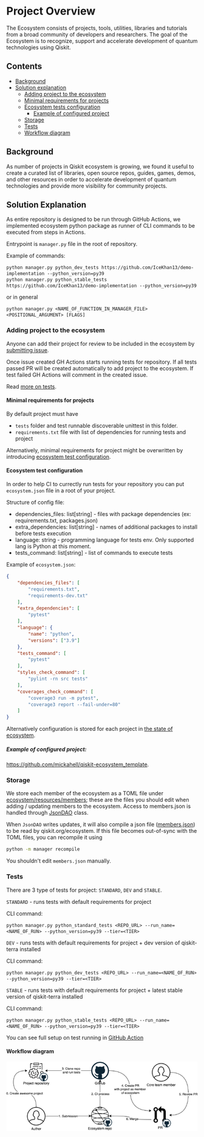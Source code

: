 # Project Overview

The Ecosystem consists of projects, tools, utilities, libraries and tutorials from a broad community of developers and researchers.
The goal of the Ecosystem is to recognize, support and accelerate development of quantum technologies using Qiskit.

## Contents

- [Background](#background)
- [Solution explanation](#solution-explanation)
  - [Adding project to the ecosystem](#adding-project-to-the-ecosystem)
  - [Minimal requirements for projects](#minimal-requirements-for-projects)
  - [Ecosystem tests configuration](#ecosystem-test-configuration)
    - [Example of configured project](#example-of-configured-project)
  - [Storage](#storage)
  - [Tests](#tests)
  - [Workflow diagram](#workflow-diagram)

## Background

As number of projects in Qiskit ecosystem is growing, we found it useful to create 
a curated list of libraries, open source repos, guides, games, demos, and other resources in order to
accelerate development of quantum technologies and provide more visibility for community projects.

## Solution Explanation

As entire repository is designed to be run through GitHub Actions,
we implemented ecosystem python package as runner of CLI commands
to be executed from steps in Actions. 

Entrypoint is ``manager.py`` file in the root of repository.

Example of commands:
```shell
python manager.py python_dev_tests https://github.com/IceKhan13/demo-implementation --python_version=py39
python manager.py python_stable_tests https://github.com/IceKhan13/demo-implementation --python_version=py39
```
or in general
```shell
python manager.py <NAME_OF_FUNCTION_IN_MANAGER_FILE> <POSITIONAL_ARGUMENT> [FLAGS]
```

### Adding project to the ecosystem

Anyone can add their project for review to be included in the ecosystem by
[submitting issue](https://github.com/qiskit-community/ecosystem/issues/new?assignees=octocat&labels=&template=submission.yml&title=%5BSubmission%5D%3A+).

Once issue created GH Actions starts running tests for repository. 
If all tests passed PR will be created automatically to add project to the ecosystem.
If test failed GH Actions will comment in the created issue.

Read [more on tests](#tests).

#### Minimal requirements for projects

By default project must have
- `tests` folder and test runnable discoverable unittest in this folder.
- `requirements.txt` file with list of dependencies for running tests and project

Alternatively, minimal requirements for project might be overwritten by introducing [ecosystem test configuration](#ecosystem-test-configuration).

#### Ecosystem test configuration

In order to help CI to currectly run tests for your repository you can put `ecosystem.json` file in a root of your project.

Structure of config file:
- dependencies_files: list[string] - files with package dependencies (ex: requirements.txt, packages.json)
- extra_dependencies: list[string] - names of additional packages to install before tests execution
- language: string - programming language for tests env. Only supported lang is Python at this moment.
- tests_command: list[string] - list of commands to execute tests

Example of `ecosystem.json`:

```json
{
    "dependencies_files": [
        "requirements.txt",
        "requirements-dev.txt"
    ],
    "extra_dependencies": [
        "pytest"
    ],
    "language": {
        "name": "python",
        "versions": ["3.9"]
    },
    "tests_command": [
        "pytest"
    ],
    "styles_check_command": [
        "pylint -rn src tests"
    ],
    "coverages_check_command": [
        "coverage3 run -m pytest",
        "coverage3 report --fail-under=80"
    ]
}
```
  
Alternatively configuration is stored for each project in [the state of ecosystem](#storage). 

##### Example of configured project: 
https://github.com/mickahell/qiskit-ecosystem_template.

### Storage

We store each member of the ecosystem as a TOML file under
[ecosystem/resources/members](https://github.com/qiskit-community/ecosystem/blob/main/ecosystem/resources/members);
these are the files you should edit when adding / updating members to the
ecosystem. Access to members.json is handled through
[JsonDAO](https://github.com/qiskit-community/ecosystem/blob/main/ecosystem/daos/jsondao.py)
class.

When `JsonDAO` writes updates, it will also compile a json file
([members.json](https://github.com/qiskit-community/ecosystem/blob/main/ecosystem/resources/members.json))
to be read by qiskit.org/ecosystem. If this file becomes out-of-sync with the
TOML files, you can recompile it using

```sh
python -m manager recompile
```

You shouldn't edit `members.json` manually.

### Tests

There are 3 type of tests for project: `STANDARD`, `DEV` and `STABLE`. 

`STANDARD` - runs tests with default requirements for project

CLI command:
```shell
python manager.py python_standard_tests <REPO_URL> --run_name=<NAME_OF_RUN> --python_version=py39 --tier=<TIER>
```

`DEV` - runs tests with default requirements for project + dev version of qiskit-terra installed

CLI command:
```shell
python manager.py python_dev_tests <REPO_URL> --run_name=<NAME_OF_RUN> --python_version=py39 --tier=<TIER>
```

`STABLE` - runs tests with default requirements for project + latest stable version of qiskit-terra installed

CLI command:
```shell
python manager.py python_stable_tests <REPO_URL> --run_name=<NAME_OF_RUN> --python_version=py39 --tier=<TIER>
```

You can see full setup on test running in [GitHub Action](https://github.com/qiskit-community/ecosystem/blob/main/.github/actions/run-tests/action.yml)

#### Workflow diagram

![workflow](./images/ecosystem_architecture.png)
